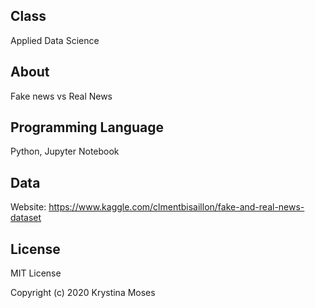 ## Class
Applied Data Science

## About
Fake news vs Real News

## Programming Language
Python, Jupyter Notebook

## Data
Website: https://www.kaggle.com/clmentbisaillon/fake-and-real-news-dataset

## License
MIT License

Copyright (c) 2020 Krystina Moses
